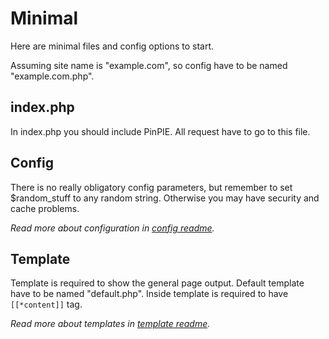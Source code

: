 # Minimal

Here are minimal files and config options to start.

Assuming site name is "example.com", so config have to be named "example.com.php".
 
## index.php
 In index.php you should include PinPIE. All request have to go to this file.
 
## Config
 There is no really obligatory config parameters, but remember to set $random_stuff to any random string. Otherwise you may have security and cache problems.
 
 *Read more about configuration in [config readme](../../docs/config.md).* 
 
## Template
 Template is required to show the general page output. Default template have to be named "default.php". Inside template is required to have ```[[*content]]``` tag.
 
 *Read more about templates in [template readme](../../docs/template.md).*